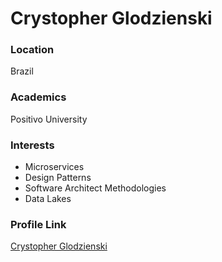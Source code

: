 # Crystopher Glodzienski

### Location

Brazil

### Academics

Positivo University

### Interests

- Microservices
- Design Patterns
- Software Architect Methodologies
- Data Lakes

### Profile Link

[Crystopher Glodzienski](https://github.com/glodzienski)